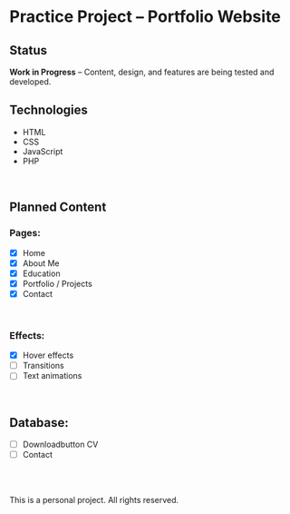 # Practice Project – Portfolio Website

##  Status

**Work in Progress** – Content, design, and features are being tested and developed.

##  Technologies

- HTML
- CSS
- JavaScript
- PHP

<br>

## Planned Content

### Pages:

- [x] Home
- [x] About Me
- [x] Education
- [x] Portfolio / Projects
- [x] Contact

<br>

### Effects:

- [x] Hover effects
- [ ] Transitions
- [ ] Text animations

<br>

## Database:

- [ ] Downloadbutton CV
- [ ] Contact

<br><br>

This is a personal project. All rights reserved.
